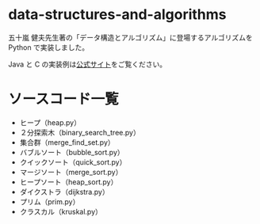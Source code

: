 # data-structures-and-algorithms
五十嵐 健夫先生著の「データ構造とアルゴリズム」に登場するアルゴリズムを Python で実装しました。

Java と C の実装例は[公式サイト](https://www-ui.is.s.u-tokyo.ac.jp/~takeo/book/algorithm)をご覧ください。

# ソースコード一覧
* ヒープ（heap.py）
* ２分探索木（binary_search_tree.py）
* 集合群（merge_find_set.py）
* バブルソート（bubble_sort.py）
* クイックソート（quick_sort.py）
* マージソート（merge_sort.py）
* ヒープソート（heap_sort.py）
* ダイクストラ（dijkstra.py）
* プリム（prim.py）
* クラスカル（kruskal.py）
